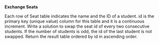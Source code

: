 **Exchange Seats**

Each row of Seat table indicates the name and the ID of a student.
id is the primary key (unique value) column for this table and it is a continuous increment.
Write a solution to swap the seat id of every two consecutive students. If the number of students is odd, the id of the last student is not swapped.
Return the result table ordered by id in ascending order.
